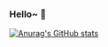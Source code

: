 ### Hello~ 👋
[![Anurag's GitHub stats](https://github-readme-stats.vercel.app/api?username=ghkdwlgns612&&show_icons=true)](https://github.com/anuraghazra/github-readme-stats)

